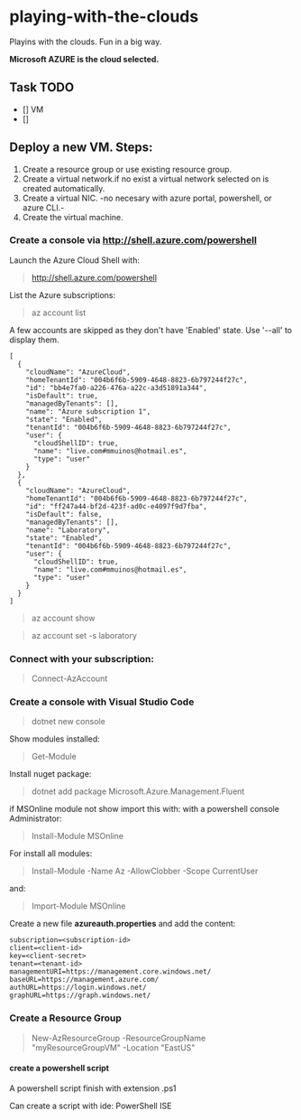 # playing-with-the-clouds
Playins with the clouds. Fun in a big way.

**Microsoft AZURE is the cloud selected.**

## Task TODO
- [] VM
- [] 

## Deploy a new VM. Steps:
1. Create a resource group or use existing resource group.
2. Create a virtual network.if no exist a virtual network selected on is created automatically.
3. Create a virtual NIC. -no necesary with azure portal, powershell, or azure CLI.-
4. Create the virtual machine.

### Create a console via http://shell.azure.com/powershell
Launch the Azure Cloud Shell with:

> http://shell.azure.com/powershell

List the Azure subscriptions:
> az account list

A few accounts are skipped as they don't have 'Enabled' state. Use '--all' to display them.
```
[
  {
    "cloudName": "AzureCloud",
    "homeTenantId": "004b6f6b-5909-4648-8823-6b797244f27c",
    "id": "bb4e7fa0-a226-476a-a22c-a3d51891a344",
    "isDefault": true,
    "managedByTenants": [],
    "name": "Azure subscription 1",
    "state": "Enabled",
    "tenantId": "004b6f6b-5909-4648-8823-6b797244f27c",
    "user": {
      "cloudShellID": true,
      "name": "live.com#mmuinos@hotmail.es",
      "type": "user"
    }
  },
  {
    "cloudName": "AzureCloud",
    "homeTenantId": "004b6f6b-5909-4648-8823-6b797244f27c",
    "id": "ff247a44-bf2d-423f-ad0c-e4097f9d7fba",
    "isDefault": false,
    "managedByTenants": [],
    "name": "Laboratory",
    "state": "Enabled",
    "tenantId": "004b6f6b-5909-4648-8823-6b797244f27c",
    "user": {
      "cloudShellID": true,
      "name": "live.com#mmuinos@hotmail.es",
      "type": "user"
    }
  }
]
```
> az account show

> az account set -s laboratory



### Connect with your subscription:
> Connect-AzAccount


### Create a console with Visual Studio Code 

> dotnet new console

Show modules installed:

> Get-Module

Install nuget package:
> dotnet add package Microsoft.Azure.Management.Fluent

if MSOnline module not show import this with:
with a powershell console Administrator:
> Install-Module MSOnline

For install all modules:
> Install-Module -Name Az -AllowClobber -Scope CurrentUser

and:
> Import-Module MSOnline

Create a new file **azureauth.properties** and add the content:
``` 
subscription=<subscription-id>
client=<client-id>
key=<client-secret>
tenant=<tenant-id>
managementURI=https://management.core.windows.net/
baseURL=https://management.azure.com/
authURL=https://login.windows.net/
graphURL=https://graph.windows.net/
```

### Create a Resource Group

> New-AzResourceGroup -ResourceGroupName  "myResourceGroupVM" -Location "EastUS"

#### create a powershell script
A powershell script finish with extension .ps1

Can create a script with ide: PowerShell ISE
